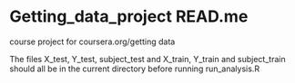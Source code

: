 Getting_data_project READ.me
====================

course project for coursera.org/getting data

The files X_test, Y_test, subject_test and X_train, Y_train and subject_train should all be in the current directory before running run_analysis.R

